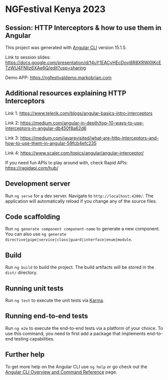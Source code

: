 # NGFestival Kenya 2023
## Session: HTTP Interceptors & how to use them in Angular

This project was generated with [Angular CLI](https://github.com/angular/angular-cli) version 15.1.5.

Link to session slides: https://docs.google.com/presentation/d/14uY1EACyHEcDovi8R8XRWj0lKcETzWU4FNllz6XAe6Q/edit?usp=sharing

Demo APP: https://ngfestivaldemo.markobrian.com

## Additional resources explaining HTTP Interceptors

Link 1: https://www.telerik.com/blogs/angular-basics-intro-interceptors

Link 2: https://medium.com/angular-in-depth/top-10-ways-to-use-interceptors-in-angular-db450f8a62d6

Link 3: https://medium.com/javarevisited/what-are-http-interceptors-and-how-to-use-them-in-angular-59fcb4efc235

Link 4: https://www.scaler.com/topics/angular/angular-interceptor/

If you need fun APIs to play around with, check Rapid APIs: https://rapidapi.com/hub/

## Development server

Run `ng serve` for a dev server. Navigate to `http://localhost:4200/`. The application will automatically reload if you change any of the source files.

## Code scaffolding

Run `ng generate component component-name` to generate a new component. You can also use `ng generate directive|pipe|service|class|guard|interface|enum|module`.

## Build

Run `ng build` to build the project. The build artifacts will be stored in the `dist/` directory.

## Running unit tests

Run `ng test` to execute the unit tests via [Karma](https://karma-runner.github.io).

## Running end-to-end tests

Run `ng e2e` to execute the end-to-end tests via a platform of your choice. To use this command, you need to first add a package that implements end-to-end testing capabilities.

## Further help

To get more help on the Angular CLI use `ng help` or go check out the [Angular CLI Overview and Command Reference](https://angular.io/cli) page.
